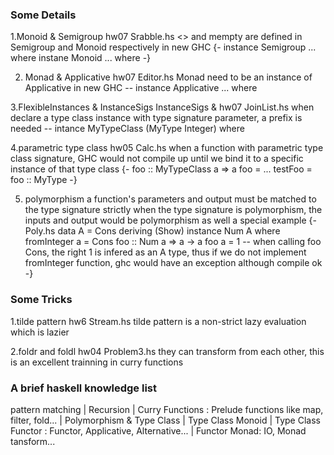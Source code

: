 ### Some Details
1.Monoid & Semigroup hw07 Srabble.hs
<> and mempty are defined in Semigroup and Monoid respectively in new GHC
{-
instance Semigroup 	...	where
instane  Monoid 	... where
-}

2. Monad & Applicative hw07 Editor.hs
Monad need to be an instance of Applicative in new GHC
-- instance Applicative ... where

3.FlexibleInstances & InstanceSigs InstanceSigs & hw07 JoinList.hs
when declare a type class instance with type signature parameter, a prefix is needed
-- intance MyTypeClass (MyType Integer) where

4.parametric type class hw05 Calc.hs
when a function with parametric type class signature, GHC would not compile up until we bind it to a specific instance of that type class
{-
foo :: MyTypeClass a => a 
foo = ...
testFoo = foo :: MyType 
-}

5. polymorphism
a function's parameters and output must be matched to the type signature strictly
when the type signature is polymorphism, the inputs and output would be polymorphism as well
a special example
{- Poly.hs
data A = Cons
  deriving (Show)
instance Num A where
    fromInteger a = Cons
foo :: Num a => a -> a
foo a = 1 -- when calling foo Cons, the right 1 is infered as an A type, thus if we do not implement fromInteger function, ghc would have an exception although compile ok 
-}

### Some Tricks
1.tilde pattern hw6 Stream.hs
tilde pattern is a non-strict lazy evaluation which is lazier

2.foldr and foldl hw04 Problem3.hs
they can transform from each other, this is an excellent trainning in curry functions

### A brief haskell knowledge list
pattern matching
     |
 Recursion
	 |
Curry Functions : Prelude functions like map, filter, fold...
	 |
Polymorphism & Type Class
	 |
Type Class Monoid
	 |
Type Class Functor : Functor, Applicative, Alternative...
	 |
Functor Monad: IO, Monad tansform...